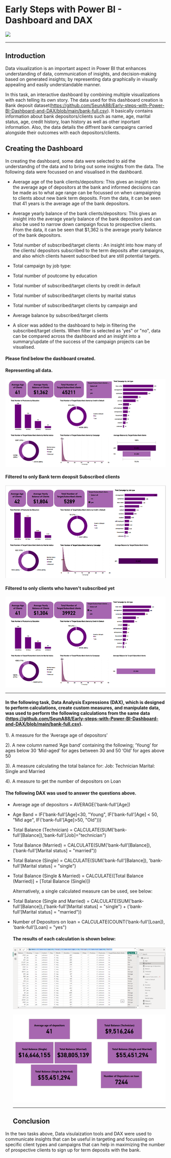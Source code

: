 # Early Steps with Power BI - Dashboard and DAX

![](dax.png)

---

## Introduction

Data visualization is an important aspect in Power BI that enhances understanding of data, communication of insights, and decision-making based on generated insights; by representing data graphically in visually appealing and easily understandable manner. 

In this task, an interactive dashboard by combining multiple visualizations with each telling its own story. The data used for this dashboard creation is Bank deposit dataset(https://github.com/SeunA88/Early-steps-with-Power-BI-Dashboard-and-DAX/blob/main/bank-full.csv). It basically contains information about bank depositors/clients such as name, age, marital status, age, credit history, loan history as well as other inportant information. Also, the  data details the diffrent bank campaigns carried alongside their outcomes with each depositors/clients.

## Creating the Dashboard

In creating the dashboard, some data were selected to aid the understandng of the data and to bring out some insights from the data. The following data were focussed on and visualised in the dashboard. 

- Average age of the bank clients/depositors: This gives an insight into the average age of depositors at the bank and informed decisions can be made as to what age range can be focussed on when campaigning to clients about new bank term deposits. From the data, it can be seen that 41 years is the average age of the bank depositors.
  
- Average yearly balance of the bank clients/depositors: This gives an insight into the average yearly balance of the bank depositors and can also be used to narrow down campaign focus to prospective clients. From the data, it can be seen that $1,362 is the average yearly balance of the bank depositors.
  
- Total number of subscribed/target clients : An insight into how many of the clients/ depositors subscribed to the term deposits after campaigns, and also which clients havent subscribed but are still potential targets.
  
- Total campaign by job type: 
- Total number of poutcome by education
- Total number of subscribed/target clients by credit in default
- Total number of subscribed/target clients by marital status
- Total number of subscribed/target clients by campaign and
- Average balance by subscribed/target clients
- A slicer was added to the dashboard to help in filtering the subscribed/target clients. When filter is selected as 'yes" or "no", data can be compared across the dashboard and an insight into a summary/update of the success of the campaign projects can be visualised.

#### Please find below the dashboard created.
#### Representing all data.
![](Task3_dashboard.png)

#### Filtered to only Bank term deopsit Subscribed clients
![](c.png)

#### Filtered to only clients who haven't subscribed yet
![](d.png)

---

#### In the following task, Data Analysis Expressions (DAX), which is designed to perform calculations, create custom measures, and manipulate data, was used to perform the following calculations from the same data (https://github.com/SeunA88/Early-steps-with-Power-BI-Dashboard-and-DAX/blob/main/bank-full.csv).

1). A measure for the ‘Average age of depositors’

2). A new column named ‘Age band’ containing the following;
    ‘Young’ for ages below 30
     ‘Mid-aged’ for ages between 30 and 50
     ‘Old’ for ages above 50
     
3). A measure calculating the total balance for:
    Job: Technician
    Marital: Single and Married
    
4). A measure to get the number of depositors on Loan


#### The following DAX was used to answer the questions above.

- Average age of depositors = AVERAGE('bank-full'[Age])

- Age Band = IF('bank-full'[Age]<30, "Young", IF('bank-full'[Age] < 50, "Mid age", IF('bank-full'[Age]>50, "Old")))
  
- Total Balance (Technician) = CALCULATE(SUM('bank-full'[Balance]),'bank-full'[Job]="technician")
 
- Total Balance (Married) = CALCULATE(SUM('bank-full'[Balance]), ('bank-full'[Marital status] = "married"))

- Total Balance (Single) = CALCULATE(SUM('bank-full'[Balance]), 'bank-full'[Marital status] = "single")

- Total Balance (Single & Married) = CALCULATE([Total Balance (Married)] + [Total Balance (Single)])
  
  Alternatively, a single calculated measure can be used, see below:
  
- Total Balance (Single and Married) = CALCULATE(SUM('bank-full'[Balance]),('bank-full'[Marital status] = "single") + ('bank-full'[Marital status] = "married"))

- Number of Depositors on loan = CALCULATE(COUNT('bank-full'[Loan]), 'bank-full'[Loan] = "yes")
  

  #### The results of each calculation is shown below:

  ![](1a.png)

  ![](Task4_reportview.png)

  ---

  ## Conclusion
In the two tasks above, Data visulaization tools and DAX were used to communicate insights that can be useful in targeting and focussiing on specific client types and campaigns that can help in maximizing the number of prospective clients to sign up for term deposits with the bank.

